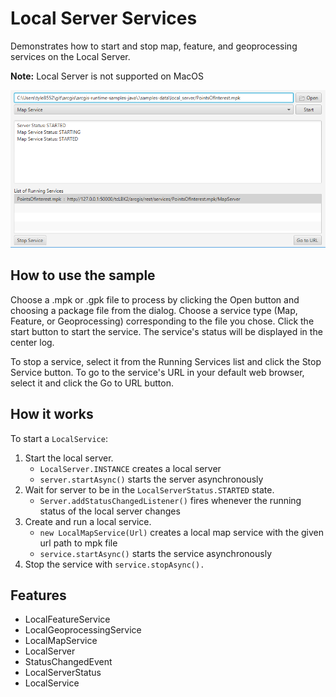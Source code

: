 <h1>Local Server Services</h1>

<p>Demonstrates how to start and stop map, feature, and geoprocessing services on the Local Server.</p>

<p><b>Note:</b> Local Server is not supported on MacOS</p>

<p><img src="LocalServerServices.png"/></p>

<h2>How to use the sample</h2>

<p>Choose a .mpk or .gpk file to process by clicking the Open button and choosing a package file from the dialog. 
Choose a service type (Map, Feature, or Geoprocessing) corresponding to the file you chose. Click the start button 
to start the service. The service's status will be displayed in the center log.</p>

<p>To stop a service, select it from the Running Services list and click the Stop Service button. To go to the 
service's URL in your default web browser, select it and click the Go to URL button.</p>

<h2>How it works</h2>

<p>To start a <code>LocalService</code>:</p>

<ol>
<li>Start the local server.
<ul><li><code>LocalServer.INSTANCE</code> creates a local server</li>
<li><code>server.startAsync()</code> starts the server asynchronously</li></ul></li>
<li>Wait for server to be in the  <code>LocalServerStatus.STARTED</code> state.
<ul><li><code>Server.addStatusChangedListener()</code> fires whenever the running status of the local server 
changes</li></ul></li>
<li>Create and run a local service.
<ul><li><code>new LocalMapService(Url)</code> creates a local map service with the given url path to mpk file</li>
<li><code>service.startAsync()</code> starts the service asynchronously</li></ul></li>
<li> Stop the service with <code>service.stopAsync().</code></li>
</ol>

<h2>Features</h2>

<ul>
<li>LocalFeatureService</li>
<li>LocalGeoprocessingService</li>
<li>LocalMapService</li>
<li>LocalServer</li>
<li>StatusChangedEvent</li>
<li>LocalServerStatus</li>
<li>LocalService</li>
</ul>
